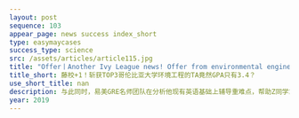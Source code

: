 ```yaml
---
layout: post
sequence: 103
appear_page: news success index_short
type: easymaycases
success_type: science
src: /assets/articles/article115.jpg
title: "Offer丨Another Ivy League news! Offer from environmental engineering at Columbia University with 3.4 GPA?  "
title_short: 藤校+1！斩获TOP3哥伦比亚大学环境工程的TA竟然GPA只有3.4？
use_short_title: nan
description: 与此同时，易美GRE名师团队在分析他现有英语基础上辅导重难点，帮助Z同学拿出325+的优异成绩。易美VIP顶尖文书团队在广泛收集Z同学资料的基础上提炼Z同学参与的课程项目，突出他在科研提升项目中的认真表现。最后在易美VIP申请团队和卡耐基梅隆大学前任招生官罗伯森先生的综合指导下，Z同学稳稳收获一份来自常春藤盟校---哥伦比亚大学的环境工程硕士offer！
year: 2019
---
```



